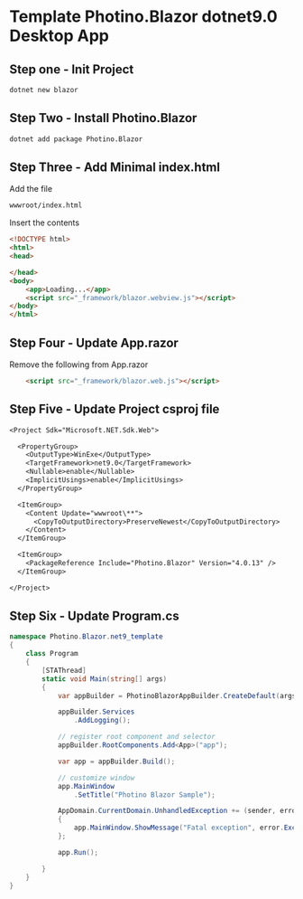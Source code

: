 # Template Photino.Blazor dotnet9.0 Desktop App

## Step one - Init Project

```bash
dotnet new blazor
```

## Step Two - Install Photino.Blazor

```bash
dotnet add package Photino.Blazor
```

## Step Three - Add Minimal index.html

Add the file

```bash
wwwroot/index.html
```

Insert the contents

```html
<!DOCTYPE html>
<html>
<head>

</head>
<body>
    <app>Loading...</app>
    <script src="_framework/blazor.webview.js"></script>
</body>
</html>
```

## Step Four - Update App.razor

Remove the following from App.razor

```html
    <script src="_framework/blazor.web.js"></script>
```

## Step Five - Update Project csproj file

```txt
<Project Sdk="Microsoft.NET.Sdk.Web">

  <PropertyGroup>
    <OutputType>WinExe</OutputType>
    <TargetFramework>net9.0</TargetFramework>
    <Nullable>enable</Nullable>
    <ImplicitUsings>enable</ImplicitUsings>
  </PropertyGroup>

  <ItemGroup>
    <Content Update="wwwroot\**">
      <CopyToOutputDirectory>PreserveNewest</CopyToOutputDirectory>
    </Content>
  </ItemGroup>

  <ItemGroup>
    <PackageReference Include="Photino.Blazor" Version="4.0.13" />
  </ItemGroup>

</Project>
```

## Step Six - Update Program.cs

```csharp
namespace Photino.Blazor.net9_template
{
    class Program
    {
        [STAThread]
        static void Main(string[] args)
        {
            var appBuilder = PhotinoBlazorAppBuilder.CreateDefault(args);

            appBuilder.Services
                .AddLogging();

            // register root component and selector
            appBuilder.RootComponents.Add<App>("app");

            var app = appBuilder.Build();

            // customize window
            app.MainWindow
                .SetTitle("Photino Blazor Sample");

            AppDomain.CurrentDomain.UnhandledException += (sender, error) =>
            {
                app.MainWindow.ShowMessage("Fatal exception", error.ExceptionObject.ToString());
            };

            app.Run();

        }
    }
}
```
